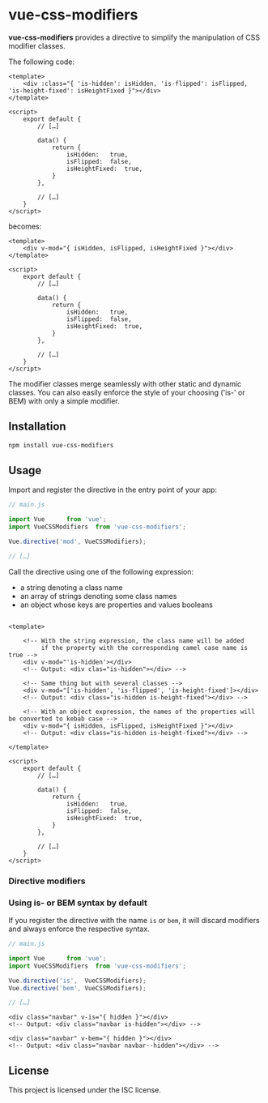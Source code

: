 # vue-css-modifiers

**vue-css-modifiers** provides a directive to simplify the manipulation of CSS
modifier classes.

The following code:
```vue
<template>
	<div :class="{ 'is-hidden': isHidden, 'is-flipped': isFlipped, 'is-height-fixed': isHeightFixed }"></div>
</template>

<script>
	export default {
		// […]

		data() {
			return {
				isHidden:	true,
				isFlipped:	false,
				isHeightFixed:	true,
			}
		},

		// […]
	}
</script>
```

becomes:
```vue
<template>
	<div v-mod="{ isHidden, isFlipped, isHeightFixed }"></div>
</template>

<script>
	export default {
		// […]

		data() {
			return {
				isHidden:	true,
				isFlipped:	false,
				isHeightFixed:	true,
			}
		},

		// […]
	}
</script>
```

The modifier classes merge seamlessly with other static and dynamic classes.
You can also easily enforce the style of your choosing ('is-' or BEM) with only
a simple modifier.

## Installation

```bash
npm install vue-css-modifiers
```

## Usage

Import and register the directive in the entry point of your app:
```javascript
// main.js

import Vue		from 'vue';
import VueCSSModifiers	from 'vue-css-modifiers';

Vue.directive('mod', VueCSSModifiers);

// […]
```

Call the directive using one of the following expression:
 * a string denoting a class name
 * an array of strings denoting some class names
 * an object whose keys are properties and values booleans

```vue

<template>

	<!-- With the string expression, the class name will be added
	     if the property with the corresponding camel case name is true -->
	<div v-mod="'is-hidden'></div>
	<!-- Output: <div clas="is-hidden"></div> -->

	<!-- Same thing but with several classes -->
	<div v-mod="['is-hidden', 'is-flipped', 'is-height-fixed']></div>
	<!-- Output: <div class="is-hidden is-height-fixed"></div> -->

	<!-- With an object expression, the names of the properties will be converted to kebab case -->
	<div v-mod="{ isHidden, isFlipped, isHeightFixed }"></div>
	<!-- Output: <div class="is-hidden is-height-fixed"></div> -->

</template>

<script>
	export default {
		// […]

		data() {
			return {
				isHidden:	true,
				isFlipped:	false,
				isHeightFixed:	true,
			}
		},

		// […]
	}
</script>
```

### Directive modifiers

### Using is- or BEM syntax by default

If you register the directive with the name `is` or `bem`, it will discard
modifiers and always enforce the respective syntax.

```javascript
// main.js

import Vue		from 'vue';
import VueCSSModifiers	from 'vue-css-modifiers';

Vue.directive('is',  VueCSSModifiers);
Vue.directive('bem', VueCSSModifiers);

// […]
```

```vue
<div class="navbar" v-is="{ hidden }"></div>
<!-- Output: <div class="navbar is-hidden"></div> -->

<div class="navbar" v-bem="{ hidden }"></div>
<!-- Output: <div class="navbar navbar--hidden"></div> -->
```

## License
This project is licensed under the ISC license.
